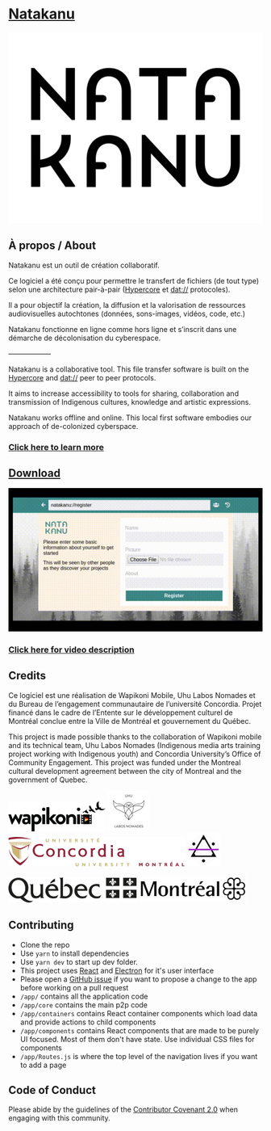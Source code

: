 # [Natakanu](https://www.facebook.com/projetnatakanu/)

<center>
	<img src="logos/natakanu.png" title="Natakanu Logo" />
</center>

## À propos / About

Natakanu est un outil de création collaboratif.

Ce logiciel a été conçu pour permettre le transfert de fichiers (de tout type) selon une architecture pair-à-pair ([Hypercore](https://hypercore-protocol.org/) et [dat://](https://dat.foundation/) protocoles).

Il a pour objectif la création, la diffusion et la valorisation de ressources audiovisuelles autochtones (données, sons-images, vidéos, code, etc.)

Natakanu fonctionne en ligne comme hors ligne et s’inscrit dans une démarche de décolonisation du cyberespace.

——————

Natakanu is a collaborative tool. This file transfer software is built on the [Hypercore](https://hypercore-protocol.org/) and [dat://](https://dat.foundation/) peer to peer protocols.

It aims to increase accessibility to tools for sharing, collaboration and transmission of Indigenous cultures, knowledge and artistic expressions.

Natakanu works offline and online. This local first software embodies our approach of de-colonized cyberspace.

### [Click here to learn more](http://blog.mauve.moe/posts/natakanu)

## [Download](https://github.com/Wapikoni-Technique/Natakanu/releases)

![Demo Gif of Natakanu](natakanu-demo.gif)

### [Click here for video description](https://www.facebook.com/projetnatakanu/videos/634186250638330/)

## Credits

Ce logiciel est une réalisation de Wapikoni Mobile, Uhu Labos Nomades et du Bureau de l’engagement communautaire de l’université Concordia.
Projet financé dans le cadre de l’Entente sur le développement culturel de Montréal conclue entre la Ville de Montréal et gouvernement du Québec.

This project is made possible thanks to the collaboration of Wapikoni mobile and its technical team, Uhu Labos Nomades (Indigenous media arts training project working with Indigenous youth) and Concordia University’s Office of Community Engagement.
This project was funded under the Montreal cultural development agreement between the city of Montreal and the government of Quebec.

[![Wapikoni Mobile](logos/wapikoni.png)](http://www.wapikoni.ca/home)
[![Uhu](logos/uhu.jpg)](https://www.facebook.com/uhulabosnomades/)
[![Concordia University](logos/concordia.png)](http://www.concordia.ca/)
[![Mauve Software Inc.](logos/mauvesoftwareinc.png)](https://software.mauve.moe/)

![Quebec](logos/quebec.png)
![Montreal](logos/montreal.jpg)

## Contributing

- Clone the repo
- Use `yarn` to install dependencies
- Use `yarn dev` to start up dev folder.
- This project uses [React](https://reactjs.org/) and [Electron](https://www.electronjs.org/) for it's user interface
- Please open a [GitHub issue](https://github.com/Wapikoni-Technique/Natakanu/issues/new/choose) if you want to propose a change to the app before working on a pull request
- `/app/` contains all the application code
- `/app/core` contains the main p2p code
- `/app/containers` contains React container components which load data and provide actions to child components
- `/app/components` contains React components that are made to be purely UI focused. Most of them don't have state. Use individual CSS files for components
- `/app/Routes.js` is where the top level of the navigation lives if you want to add a page

## Code of Conduct

Please abide by the guidelines of the [Contributor Covenant 2.0](https://www.contributor-covenant.org/version/2/0/code_of_conduct/) when engaging with this community.
